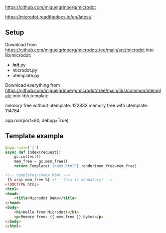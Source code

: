 https://github.com/miguelgrinberg/microdot

https://microdot.readthedocs.io/en/latest/

## Setup

Download from https://github.com/miguelgrinberg/microdot/tree/main/src/microdot into lib/microdot:

- ___init___.py
- microdot.py
- utemplate.py

Download everything from https://github.com/miguelgrinberg/microdot/tree/main/libs/common/utemplate into lib/utemplate

memory free without utemplate: 122832
memory free with utemplate: 114784


app.run(port=80, debug=True)

## Template example

```python
@app.route('/')
async def index(request):
    gc.collect()
    mem_free = gc.mem_free()
    return Template('index.html').render(mem_free=mem_free)
```

```html
<!-- templates/index.html -->
 {% args mem_free %} <!-- this is mandatory! -->
<!DOCTYPE html>
<html>
<head>
    <title>Microdot Demo</title>
</head>
<body>
    <h1>Hello from Microdot!</h1>
    <p>Memory free: {{ mem_free }} bytes</p>
</body>
</html> 
```



